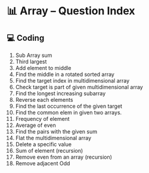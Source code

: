 # 📊 Array – Question Index

## 💻 Coding
1. Sub Array sum
2. Third largest
3. Add element to middle
4. Find the middle in a rotated sorted array
5. Find the target index in multidimensional array
6. Check target is part of given multidimensional array
7. Find the longest increasing subarray
8. Reverse each elements
9. Find the last occurrence of the given target
10. Find the common elem in given two arrays.
11. Frequency of element
12. Average of even
13. Find the pairs with the given sum
14. Flat the multidimensional array
15. Delete a specific value
16. Sum of element (recursion)
17. Remove even from an array (recursion)
18. Remove adjacent Odd